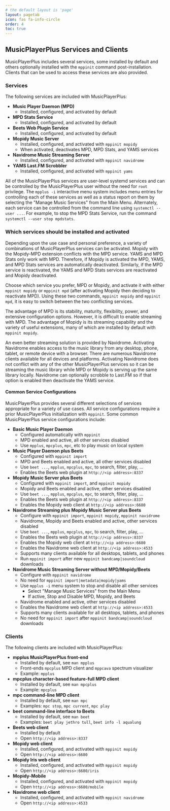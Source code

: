```yaml
---
# the default layout is 'page'
layout: pagetab
icon: fas fa-info-circle
order: 4
toc: true
---
```


## MusicPlayerPlus Services and Clients

MusicPlayerPlus includes several services, some installed by default and
others optionally installed with the `mppinit` command post-installation.
Clients that can be used to access these services are also provided.

### Services

The following services are included with MusicPlayerPlus:

- **Music Player Daemon (MPD)**
  - Installed, configured, and activated by default
- **MPD Stats Service**
  - Installed, configured, and activated by default
- **Beets Web Plugin Service**
  - Installed, configured, and activated by default
- **Mopidy Music Server**
  - Installed, configured, and activated with `mppinit mopidy`
  - When activated, deactivates MPD, MPD Stats, and YAMS services
- **Navidrome Music Streaming Server**
  - Installed, configured, and activated with `mppinit navidrome`
- **YAMS Last.FM Scrobbler**
  - Installed, configured, and activated with `mppinit yams`

All of the MusicPlayerPlus services are user-level systemd services and can
be controlled by the MusicPlayerPlus user without the need for `root` privilege.
The `mpplus -i` interactive menu system includes menu entries for controlling
each of these services as well as a status report on them by selecting the
"Manage Music Services" from the Main Menu. Alternately, each service can
be controlled from the command line using `systemctl --user ...`. For example,
to stop the MPD Stats Service, run the command `systemctl --user stop mpdstats`.

### Which services should be installed and activated

Depending upon the use case and personal preference, a variety of combinations
of MusicPlayerPlus services can be activated. Mopidy with the Mopidy-MPD
extension conflicts with the MPD service. YAMS and MPD Stats only work with
MPD. Therefore, if Mopidy is activated the MPD, YAMS, and MPD Stats services
are automatically deactivated. Similarly, if the MPD service is reactivated,
the YAMS and MPD Stats services are reactivated and Mopidy deactivated.

Choose which service you prefer, MPD or Mopidy, and activate it with either
`mppinit mopidy` or `mppinit mpd` (after activating Mopidy then deciding to
reactivate MPD). Using these two commands, `mppinit mopidy` and `mppinit mpd`,
it is easy to switch between the two conflicting services.

The advantage of MPD is its stability, maturity, flexibility, power, and
extensive configuration options. However, it is difficult to enable streaming
with MPD. The advantage of Mopidy is its streaming capability and the variety
of useful extensions, many of which are installed by default with
`mppinit mopidy`.

An even better streaming solution is provided by Navidrome. Activating
Navidrome enables access to the music library from any desktop, phone,
tablet, or remote device with a browser. There are numerous Navidrome clients
available for all devices and platforms. Activating Navidrome does not conflict
with any of the other MusicPlayerPlus services so it can be streaming the
music library while MPD or Mopidy is serving up the same library locally.
Navidrome can optionally scrobble to Last.FM so if that option is enabled
then deactivate the YAMS service.

#### Common Service Configurations

MusicPlayerPlus provides several different selections of services appropriate
for a variety of use cases. All service configurations require a prior
MusicPlayerPlus initialization with `mppinit`. Some common MusicPlayerPlus
service configurations include:

- **Basic Music Player Daemon**
  - Configured automatically with `mppinit`
  - MPD enabled and active, all other services disabled
  - Use `mpplus`, `mpcplus`, `mpc`, etc to play music on local system
- **Music Player Daemon plus Beets**
  - Configured with `mppinit import`
  - MPD and Beets enabled and active, all other services disabled
  - Use `beet ...`, `mpplus`, `mpcplus`, `mpc`, to search, filter, play, ...
  - Enables the Beets web plugin at `http://<ip address>:8337`
- **Mopidy Music Server plus Beets**
  - Configured with `mppinit import`, and `mppinit mopidy`
  - Mopidy and Beets enabled and active, other services disabled
  - Use `beet ...`, `mpplus`, `mpcplus`, `mpc`, to search, filter, play, ...
  - Enables the Beets web plugin at `http://<ip address>:8337`
  - Enables the Mopidy web client at `http://<ip address>:6680`
- **Navidrome Streaming plus Mopidy Music Server plus Beets**
  - Configure with `mppinit import`, `mppinit mopidy`, `mppinit navidrome`
  - Navidrome, Mopidy and Beets enabled and active, other services disabled
  - Use `beet ...`, `mpplus`, `mpcplus`, `mpc`, to search, filter, play, ...
  - Enables the Beets web plugin at `http://<ip address>:8337`
  - Enables the Mopidy web client at `http://<ip address>:6680`
  - Enables the Navidrome web client at `http://<ip address>:4533`
  - Supports many clients available for all desktops, tablets, and phones
  - Run `mppinit import` after new `mppinit bandcamp|soundcloud` downloads
- **Navidrome Music Streaming Server without MPD/Mopidy/Beets**
  - Configure with `mppinit navidrome`
  - No need for `mppinit import|metadata|mopidy|yams`
  - Use `mpplus -i` menu system to stop and disable all other services
    - Select "Manage Music Services" from the Main Menu
    - If active, Stop and Disable MPD, Mopidy, and Beets
  - Navidrome enabled and active, other services disabled
  - Enables the Navidrome web client at `http://<ip address>:4533`
  - Supports many clients available for all desktops, tablets, and phones
  - No need for `mppinit import` after `mppinit bandcamp|soundcloud` downloads

### Clients

The following clients are included with MusicPlayerPlus:

- **mpplus MusicPlayerPlus front-end**
  - Installed by default, see `man mpplus`
  - Front-ends `mpcplus` MPD client and `mppcava` spectrum visualizer
  - Example: `mpplus`
- **mpcplus character-based feature-full MPD client**
  - Installed by default, see `man mpcplus`
  - Example: `mpcplus`
- **mpc command-line MPD client**
  - Installed by default, see `man mpc`
  - Examples: `mpc stop`, `mpc current`, `mpc play`
- **beet command-line interface to Beets**
  - Installed by default, see `man beet`
  - Examples: `beet play jethro tull`, `beet info -l aqualung`
- **Beets web client**
  - Installed by default
  - Open `http://<ip address>:8337`
- **Mopidy web client**
  - Installed, configured, and activated with `mppinit mopidy`
  - Open `http://<ip address>:6680`
- **Mopidy Iris web client**
  - Installed, configured, and activated with `mppinit mopidy`
  - Open `http://<ip address>:6680/iris`
- **Mopidy-Mobile**
  - Installed, configured, and activated with `mppinit mopidy`
  - Open `http://<ip address>:6680/mobile`
- **Navidrome web client**
  - Installed, configured, and activated with `mppinit navidrome`
  - Open `http://<ip address>:4533`
